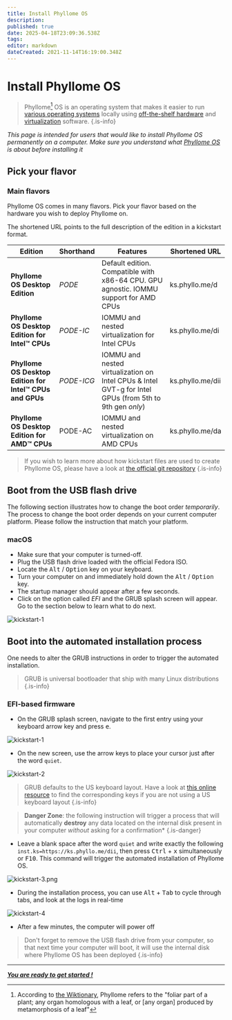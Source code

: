 ```yaml
---
title: Install Phyllome OS
description: 
published: true
date: 2025-04-18T23:09:36.538Z
tags: 
editor: markdown
dateCreated: 2021-11-14T16:19:00.348Z
---
```


# Install Phyllome OS

> Phyllome[^1] OS is an operating system that makes it easier to run [various operating systems](#go-further) locally using [off-the-shelf hardware](/deploy/prepare) and [virtualization](/virt/lexicon#virtualization) software.
{.is-info}

[^1]: According to [the Wiktionary](https://en.wiktionary.org/wiki/phyllome), Phyllome refers to the "foliar part of a plant; any organ homologous with a leaf, or [any organ] produced by metamorphosis of a leaf"

*This page is intended for users that would like to install Phyllome OS permanently on a computer. Make sure you understand what [Phyllome OS](/phyllomeos/purpose.md) is about before installing it*

## Pick your flavor

### Main flavors

Phyllome OS comes in many flavors. Pick your flavor based on the hardware you wish to deploy Phyllome on. 

The shortened URL points to the full description of the edition in a kickstart format.

| Edition | Shorthand | Features |  Shortened URL |
|---|---|---|---|
| **Phyllome OS Desktop Edition** | *PODE* | Default edition. Compatible with x86-64 CPU. GPU agnostic. IOMMU support for AMD CPUs | ks.phyllo.me/d |
| **Phyllome OS Desktop Edition for Intel:tm: CPUs** | *PODE-IC* | IOMMU and nested virtualization for Intel CPUs | ks.phyllo.me/di |
| **Phyllome OS Desktop Edition for Intel:tm: CPUs and GPUs** | *PODE-ICG* | IOMMU and nested virtualization on Intel CPUs & Intel GVT-g for Intel GPUs (from 5th to 9th gen *only*) | ks.phyllo.me/dii | 
| **Phyllome OS Desktop Edition for AMD:tm: CPUs** | PODE-AC | IOMMU and nested virtualization on AMD CPUs |  ks.phyllo.me/da |

> If you wish to learn more about how kickstart files are used to create Phyllome OS, please have a look at [the official git repository](https://git.phyllo.me/roots/phyllomeos)
{.is-info}

## Boot from the USB flash drive

The following section illustrates how to change the boot order *temporarily*. The process to change the boot order depends on your current computer platform. Please follow the instruction that match your platform.

### macOS

* Make sure that your computer is turned-off. 
* Plug the USB flash drive loaded with the official Fedora ISO.
* Locate the <kbd>Alt</kbd> / <kbd>Option</kbd> key on your keyboard.
* Turn your computer on and immediately hold down the <kbd>Alt</kbd> / <kbd>Option</kbd> key.
* The startup manager should appear after a few seconds.
* Click on the option called *EFI* and the GRUB splash screen will appear. Go to the section below to learn what to do next.

![kickstart-1](/assets/grub-kickstart/kickstart-1.png)

## Boot into the automated installation process

One needs to alter the GRUB instructions in order to trigger the automated installation. 

> GRUB is universal bootloader that ship with many Linux distributions
{.is-info}

### EFI-based firmware

* On the GRUB splash screen, navigate to the first entry using your keyboard arrow key and press <kbd>e</kbd>.

![kickstart-1](/assets/grub-kickstart/kickstart-2.png)

* On the new screen, use the arrow keys to place your cursor just after the word `quiet`.

![kickstart-2](/assets/grub-kickstart/kickstart-3.png)

> GRUB defaults to the US keyboard layout. Have a look at [this online resource](https://en.wikipedia.org/wiki/QWERTY#/media/File:KB_United_States.svg) to find the corresponding keys if you are not using a US keyboard layout
{.is-info}

> **Danger Zone**: the following instruction will trigger a process that will automatically **destroy** any data located on the internal disk present in your computer *without* asking for a confirmation*
{.is-danger}

* Leave a blank space after the word `quiet` and write exactly the following `inst.ks=https://ks.phyllo.me/dii`, then press <kbd>Ctrl</kbd> + <kbd>x</kbd> simultaneously or <kbd>F10</kbd>. This command will trigger the automated installation of Phyllome OS.

![kickstart-3.png](/assets/grub-kickstart/kickstart-4.png)

* During the installation process, you can use <kbd>Alt</kbd> + <kbd>Tab</kbd> to cycle through tabs, and look at the logs in real-time

![kickstart-4](/assets/grub-kickstart/kickstart-5.png)

* After a few minutes, the computer will power off

> Don't forget to remove the USB flash drive from your computer, so that next time your computer will boot, it will use the internal disk where Phyllome OS has been deployed
{.is-info}

---

*[**You are ready to get started !**](https://wiki.phyllo.me/#get-started)*